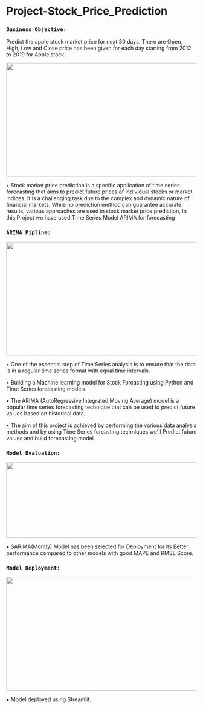 # Project-Stock_Price_Prediction
### `Business Objective:`
Predict the apple stock market price for next 30 days.  There are Open, High, Low and Close price has been given for each day starting from 2012 to 2019 for Apple stock. 

<div align="center">
    <img src="https://github.com/ShubhamMore4/Project-Stock_Price_Prediction/blob/master/Images/Stock%20Price%20image.JPG" height= "300" width="600" />
</div>
<p>&#x2022; Stock market price prediction is a specific application of time series forecasting that aims to predict future prices of individual stocks or market indices. It is a challenging task due to the complex and dynamic nature of financial markets. While no prediction method can guarantee accurate results, various approaches are used in stock market price prediction, In this Project we have used Time Series Model ARIMA for forecasting</p>

### `ARIMA Pipline:`
<div align="center">
    <img src="https://github.com/ShubhamMore4/Project-Stock_Price_Prediction/blob/master/Images/Arima%20Model.JPG" height= "300" width="600" />
</div>
<p>&#x2022; One of the essential step of Time Series analysis is to ensure that the data is in a regular time series format with equal time intervals.</p>
<p>&#x2022; Building a Machine learning model for Stock Forcasting using Python and Time Series forecasting models.</p>
<p>&#x2022; The ARIMA (AutoRegressive Integrated Moving Average) model is a popular time series forecasting technique that can be used to predict future values based on historical data.</p>
<p>&#x2022; The aim of this project is achieved by performing the various data analysis methods and by using Time Series forcasting techniques we'll Predict future values and build forecasting model</p>


### `Model Evaluation:`
<div align="center">
    <img src="https://github.com/ShubhamMore4/Project-Stock_Price_Prediction/blob/master/Images/Model%20Evaulation.JPG" height= "200" width="600" />
</div>
<p>&#x2022; SARIMA(Montly) Model has been selected for Deployment for its Better performance compared to other models with good MAPE and RMSE Score.</p>


### `Model Deployment:`
<div align="center">
    <img src="https://github.com/ShubhamMore4/Project-Stock_Price_Prediction/blob/master/Images/deployment.JPG" height= "300" width="600" />
</div>
<p>&#x2022; Model deployed using Streamlit. </p>
